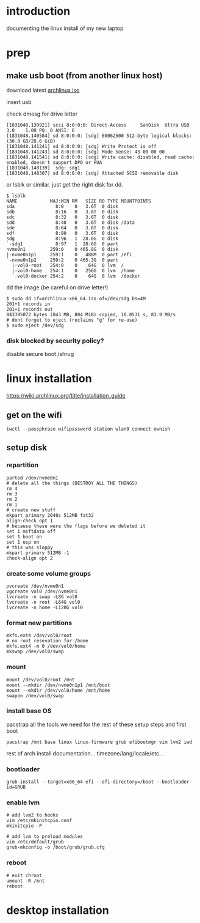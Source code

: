 # introduction

documenting the linux install of my new laptop

# prep


## make usb boot (from another linux host)

download latest [archlinux iso](https://mirrors.edge.kernel.org/archlinux/iso/latest/archlinux-x86_64.iso)

insert usb

check dmesg for drive letter
```
[1831048.139921] scsi 8:0:0:0: Direct-Access     SanDisk  Ultra USB 3.0    1.00 PQ: 0 ANSI: 6
[1831048.140584] sd 8:0:0:0: [sdg] 60062500 512-byte logical blocks: (30.8 GB/28.6 GiB)
[1831048.141241] sd 8:0:0:0: [sdg] Write Protect is off
[1831048.141243] sd 8:0:0:0: [sdg] Mode Sense: 43 00 00 00
[1831048.141541] sd 8:0:0:0: [sdg] Write cache: disabled, read cache: enabled, doesn't support DPO or FUA
[1831048.148139]  sdg: sdg1
[1831048.148307] sd 8:0:0:0: [sdg] Attached SCSI removable disk
```

or lsblk or similar.  just get the right disk for dd.
```
$ lsblk
NAME            MAJ:MIN RM   SIZE RO TYPE MOUNTPOINTS
sda               8:0    0   3.6T  0 disk
sdb               8:16   0   3.6T  0 disk
sdc               8:32   0   3.6T  0 disk
sdd               8:48   0   3.6T  0 disk /data
sde               8:64   0   3.6T  0 disk
sdf               8:80   0   3.6T  0 disk
sdg               8:96   1  28.6G  0 disk
`-sdg1            8:97   1  28.6G  0 part
nvme0n1         259:0    0 465.8G  0 disk
|-nvme0n1p1     259:1    0   488M  0 part /efi
`-nvme0n1p2     259:2    0 465.3G  0 part
  |-vol0-root   254:0    0    64G  0 lvm  /
  |-vol0-home   254:1    0   256G  0 lvm  /home
  `-vol0-docker 254:2    0    64G  0 lvm  /docker
```

dd the image (be careful on drive letter!)
```
$ sudo dd if=archlinux-x86_64.iso of=/dev/sdg bs=4M
201+1 records in
201+1 records out
843395072 bytes (843 MB, 804 MiB) copied, 10.0531 s, 83.9 MB/s
# dont forget to eject (reclaims "g" for re-use)
$ sudo eject /dev/sdg
```

### disk blocked by security policy?
disable secure boot /shrug


# linux installation
https://wiki.archlinux.org/title/installation_guide

## get on the wifi
```
iwctl --passphrase wifipassword station wlan0 connect ownish
```

## setup disk

### repartition
```
parted /dev/nvme0n1
# delete all the things (DESTROY ALL THE THINGS)
rm 4
rm 3
rm 2
rm 1
# create new stuff
mkpart primary 2048s 512MB fat32
align-check opt 1
# because these were the flags before we deleted it
set 1 msftdata off
set 1 boot on
set 1 esp on
# this was sloppy
mkpart primary 512MB -1
check-align opt 2
```

### create some volume groups

```
pvcreate /dev/nvme0n1
vgcreate vol0 /dev/nvme0n1
lvcreate -n swap -L8G vol0
lvcreate -n root -L64G vol0
lvcreate -n home -L128G vol0
```

### format new partitions
```
mkfs.ext4 /dev/vol0/root
# no root resevation for /home
mkfs.ext4 -m 0 /dev/vol0/home
mkswap /dev/vol0/swap

```

### mount
```
mount /dev/vol0/root /mnt
mount --mkdir /dev/nvme0n1p1 /mnt/boot
mount --mkdir /dev/vol0/home /mnt/home
swapon /dev/vol0/swap
```

### install base OS
pacstrap all the tools we need for the rest of these setup steps and first boot

```
pacstrap /mnt base linux linux-firmware grub efibootmgr vim lvm2 iwd
```

rest of arch install documentation... timezone/lang/locale/etc...

### bootloader
```
grub-install --target=x86_64-efi --efi-directory=/boot --bootloader-id=GRUB
```

### enable lvm
```
# add lvm2 to hooks
vim /etc/mkinitcpio.conf
mkinitcpio -P

# add lvm to preload modules
vim /etc/default/grub
grub-mkconfig -o /boot/grub/grub.cfg
```

### reboot

```
# exit chroot
umount -R /mnt
reboot
```

# desktop installation
